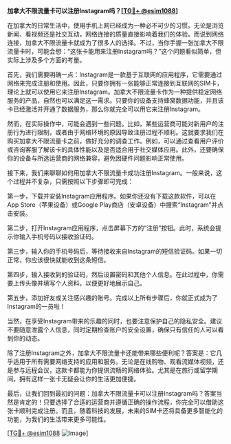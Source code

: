 **加拿大不限流量卡可以注册Instagram吗？[[TG💪+ @esim1088](https://t.me/s/esim1088)]**

在加拿大的日常生活中，使用手机上网已经成为一种必不可少的习惯。无论是浏览新闻、看视频还是社交互动，网络连接的质量直接影响着我们的体验。而说到网络连接，加拿大不限流量卡就成为了很多人的选择。不过，当你手握一张加拿大不限流量卡时，可能会想：“这张卡能用来注册Instagram吗？”这个问题看似简单，但实际上涉及多个方面的考量。

首先，我们需要明确一点：Instagram是一款基于互联网的应用程序，它需要通过网络来完成注册和使用。因此，只要你拥有一张能够正常连接到互联网的SIM卡，理论上就可以使用它来注册Instagram。加拿大不限流量卡作为一种提供稳定网络服务的产品，自然也可以满足这一需求。只要你的设备支持蜂窝数据功能，并且该卡已经激活并开通了数据服务，那么你就完全可以用它来注册Instagram。

然而，在实际操作中，可能会遇到一些问题。比如，某些运营商可能对新用户的注册行为进行限制，或者由于网络环境的原因导致注册过程不顺利。这就要求我们在购买加拿大不限流量卡之前，做好充分的调查工作。例如，可以通过查看用户评价或咨询客服了解该卡的具体性能以及是否适合用于社交媒体应用。此外，还要确保你的设备与所选运营商的网络兼容，避免因硬件问题影响正常使用。

接下来，我们来聊聊如何用加拿大不限流量卡成功注册Instagram。一般来说，这个过程并不复杂，只需按照以下步骤即可完成：

第一步，下载并安装Instagram应用程序。如果你还没有下载这款软件，可以在App Store（苹果设备）或Google Play商店（安卓设备）中搜索“Instagram”并点击安装。

第二步，打开Instagram应用程序，点击屏幕下方的“注册”按钮。此时，系统会提示你输入手机号码以接收验证码。

第三步，输入你的手机号码后，等待接收来自Instagram的短信验证码。如果一切正常，你应该很快就能收到这条短信。

第四步，输入接收到的验证码，然后设置密码和其他个人信息。在此过程中，你需要上传头像并填写个人资料，以便更好地展示自己。

第五步，添加好友或关注感兴趣的账号。完成以上所有步骤后，你就正式成为了Instagram的一员啦！

当然，在享受Instagram带来的乐趣的同时，也要注意保护自己的隐私安全。建议不要随意泄露个人信息，同时定期检查账户的安全设置，确保只有信任的人可以看到你的动态。

除了注册Instagram之外，加拿大不限流量卡还能带来哪些便利呢？答案是：它几乎适用于所有需要网络支持的应用和服务。无论是在线购物、观看流媒体视频，还是参与远程会议，这款卡都能为你提供流畅的网络体验。尤其是在旅行或留学期间，拥有这样一张卡无疑会让你的生活更加便捷。

最后，让我们回到最初的问题：加拿大不限流量卡可以注册Instagram吗？答案当然是肯定的！只要选择了合适的运营商并遵循正确的操作流程，你完全可以借助这张卡顺利完成注册。而且，随着科技的发展，未来的SIM卡还将具备更多智能化的功能，为我们的生活带来更多可能性。

[[TG💪+ @esim1088](https://t.me/s/esim1088) ![Image](https://i.postimg.cc/4NQfJmqS/Snipaste-2025-05-13-00-14-12.png)]